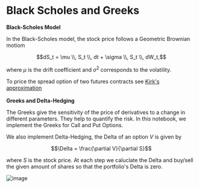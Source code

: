 # Black Scholes and Greeks

**Black-Scholes Model**

In the Black-Scholes model, the stock price follows a Geometric Brownian motiom

$$dS_t = \mu \\, S_t \\, dt + \sigma \\, S_t \\, dW_t,$$

where $\mu$ is the drift coefficient and $\sigma^2$ corresponds to the volatility.

To price the spread option of two futures contracts see [Kirk's approximation](https://github.com/alexisdpc/Black-Scholes-and-Greeks/blob/main/Kirks-approximation/kirks-approx.md)
\
\
**Greeks and Delta-Hedging**

The Greeks give the sensitivity of the price of derivatives to a change in different parameters. They help to quantify the risk. In this notebook, we implement the Greeks for Call and Put Options.

We also implement Delta-Hedging, the Delta of an option $V$ is given by

$$\Delta = \frac{\partial V}{\partial S}$$

where $S$ is the stock price. At each step we caluclate the Delta and buy/sell the given amount of shares so that the portfolio's Delta is zero.

![image](https://github.com/alexisdpc/Black-Scholes-and-Greeks/assets/124795834/13b9e5cb-d120-4294-8a57-63a870ce44a7)

